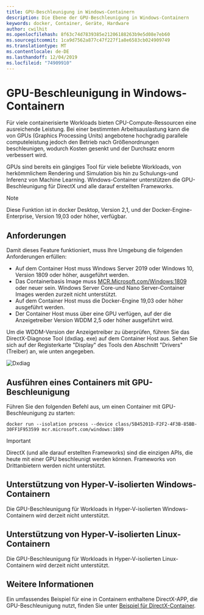 ```yaml
---
title: GPU-Beschleunigung in Windows-Containern
description: Die Ebene der GPU-Beschleunigung in Windows-Containern
keywords: docker, Container, Geräte, Hardware
author: cwilhit
ms.openlocfilehash: 8f63c74d7839385e21206188263b9e5d08e7eb60
ms.sourcegitcommit: 1ca9d7562a877c47f227f1a8e6583cb024909749
ms.translationtype: MT
ms.contentlocale: de-DE
ms.lasthandoff: 12/04/2019
ms.locfileid: "74909910"
---
```

# <a name="gpu-acceleration-in-windows-containers"></a>GPU-Beschleunigung in Windows-Containern

Für viele containerisierte Workloads bieten CPU-Compute-Ressourcen eine ausreichende Leistung. Bei einer bestimmten Arbeitsauslastung kann die von GPUs (Graphics Processing Units) angebotene hochgradig parallele computeleistung jedoch den Betrieb nach Größenordnungen beschleunigen, wodurch Kosten gesenkt und der Durchsatz enorm verbessert wird.

GPUs sind bereits ein gängiges Tool für viele beliebte Workloads, von herkömmlichem Rendering und Simulation bis hin zu Schulungs-und Inferenz von Machine Learning. Windows-Container unterstützen die GPU-Beschleunigung für DirectX und alle darauf erstellten Frameworks.

> [!NOTE]
> Diese Funktion ist in docker Desktop, Version 2,1, und der Docker-Engine-Enterprise, Version 19,03 oder höher, verfügbar.

## <a name="requirements"></a>Anforderungen

Damit dieses Feature funktioniert, muss Ihre Umgebung die folgenden Anforderungen erfüllen:

- Auf dem Container Host muss Windows Server 2019 oder Windows 10, Version 1809 oder höher, ausgeführt werden.
- Das Containerbasis Image muss [MCR.Microsoft.com/Windows:1809](https://hub.docker.com/_/microsoft-windows) oder neuer sein. Windows Server Core-und Nano Server-Container Images werden zurzeit nicht unterstützt.
- Auf dem Container Host muss die Docker-Engine 19,03 oder höher ausgeführt werden.
- Der Container Host muss über eine GPU verfügen, auf der die Anzeigetreiber Version WDDM 2,5 oder höher ausgeführt wird.

Um die WDDM-Version der Anzeigetreiber zu überprüfen, führen Sie das DirectX-Diagnose Tool (dxdiag. exe) auf dem Container Host aus. Sehen Sie sich auf der Registerkarte "Display" des Tools den Abschnitt "Drivers" (Treiber) an, wie unten angegeben.

![Dxdiag](media/dxdiag.png)

## <a name="run-a-container-with-gpu-acceleration"></a>Ausführen eines Containers mit GPU-Beschleunigung

Führen Sie den folgenden Befehl aus, um einen Container mit GPU-Beschleunigung zu starten:

```shell
docker run --isolation process --device class/5B45201D-F2F2-4F3B-85BB-30FF1F953599 mcr.microsoft.com/windows:1809
```

> [!IMPORTANT]
> DirectX (und alle darauf erstellten Frameworks) sind die einzigen APIs, die heute mit einer GPU beschleunigt werden können. Frameworks von Drittanbietern werden nicht unterstützt.

## <a name="hyper-v-isolated-windows-container-support"></a>Unterstützung von Hyper-V-isolierten Windows-Containern

Die GPU-Beschleunigung für Workloads in Hyper-V-isolierten Windows-Containern wird derzeit nicht unterstützt.

## <a name="hyper-v-isolated-linux-container-support"></a>Unterstützung von Hyper-V-isolierten Linux-Containern

Die GPU-Beschleunigung für Workloads in Hyper-V-isolierten Linux-Containern wird derzeit nicht unterstützt.

## <a name="more-information"></a>Weitere Informationen

Ein umfassendes Beispiel für eine in Containern enthaltene DirectX-APP, die GPU-Beschleunigung nutzt, finden Sie unter [Beispiel für DirectX-Container](https://github.com/MicrosoftDocs/Virtualization-Documentation/tree/master/windows-container-samples/directx).
